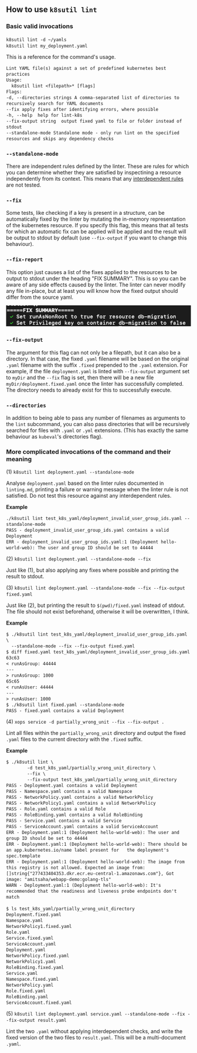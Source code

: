 ## How to use `k8sutil lint`

### Basic valid invocations
`k8sutil lint -d ~/yamls` <br>
`k8sutil lint my_deployment.yaml`

This is a reference for the command's usage.

```
Lint YAML file(s) against a set of predefined kubernetes best practices
Usage:
  k8sutil lint <filepath>* [flags]
Flags:
-d, --directories strings A comma-separated list of directories to recursively search for YAML documents
--fix apply fixes after identifying errors, where possible
-h, --help  help for lint-k8s
--fix-output string  output fixed yaml to file or folder instead of stdout
--standalone-mode Standalone mode - only run lint on the specified resources and skips any dependency checks
```

### `--standalone-mode`
There are independent rules defined by the linter. These are rules for which you can determine whether they are satisfied by inspectining a resource independently from its context. This means that any [interdependent rules](linting.md) are not tested.
### `--fix`
Some tests, like checking if a key is present in a structure, can be automatically fixed by the linter by mutating the in-memory representation of the kubernetes resource. If you specify this flag, this means that all tests for which an automatic fix can be applied will be applied and the result will be output to stdout by default (use `--fix-output` if you want to change this behaviour). 
### `--fix-report`
This option just causes a list of the fixes applied to the resources to be output to stdout under the heading "FIX SUMMARY". This is so you can be aware of any side effects caused by the linter. The linter can never modify any file in-place, but at least you will know how the fixed output should differ from the source yaml.

<img src="../screenshots/fix_summary.png" alt="linter fix summary" width="600"/>

### `--fix-output`
The argument for this flag can not only be a filepath, but it can also be a directory. In that case, the fixed `.yaml` filename will be based on the original `.yaml` filename with the suffix `.fixed` prepended to the `.yaml` extension. For example, if the file `deployment.yaml` is linted with `--fix-output` argument set to `myDir` and the `--fix` flag is set, then there will be a new file `myDir/deployment.fixed.yaml` once the linter has successfully completed. The directory needs to already exist for this to successfully execute.

### `--directories`
In addition to being able to pass any number of filenames as arguments to the `lint` subcommand, you can also pass directories that will be recursively searched for files with `.yaml` or `.yml` extensions. (This has exactly the same behaviour as `kubeval`'s directories flag).

### More complicated invocations of the command and their meaning

(1) `k8sutil lint deployment.yaml --standalone-mode`

Analyse `deployment.yaml` based on the linter rules documented in `linting.md`, printing a failure or warning message when the linter rule is not satisfied. Do not test this resource against any interdependent rules.

**Example**

```
./k8sutil lint test_k8s_yaml/deployment_invalid_user_group_ids.yaml --standalone-mode
PASS - deployment_invalid_user_group_ids.yaml contains a valid Deployment
ERR - deployment_invalid_user_group_ids.yaml:1 (Deployment hello-world-web): The user and group ID should be set to 44444
```

(2) `k8sutil lint deployment.yaml --standalone-mode --fix`

Just like (1), but also applying any fixes where possible and printing the result to stdout.

(3) `k8sutil lint deployment.yaml --standalone-mode --fix --fix-output fixed.yaml`

Just like (2), but printing the result to `$(pwd)/fixed.yaml` instead of stdout. The file should not exist beforehand, otherwise it will be overwritten, I think.

**Example**

```
$ ./k8sutil lint test_k8s_yaml/deployment_invalid_user_group_ids.yaml \
  --standalone-mode --fix --fix-output fixed.yaml
$ diff fixed.yaml test_k8s_yaml/deployment_invalid_user_group_ids.yaml
63c63
< runAsGroup: 44444
---
> runAsGroup: 1000
65c65
< runAsUser: 44444
---
> runAsUser: 1000
$ ./k8sutil lint fixed.yaml --standalone-mode
PASS - fixed.yaml contains a valid Deployment
```
(4) `xops service -d partially_wrong_unit --fix --fix-output .`

Lint all files within the `partially_wrong_unit` directory and output the fixed `.yaml` files to the current directory with the `.fixed` suffix.

**Example**
```
$ ./k8sutil lint \
		-d test_k8s_yaml/partially_wrong_unit_directory \
		--fix \
		--fix-output test_k8s_yaml/partially_wrong_unit_directory
PASS - Deployment.yaml contains a valid Deployment
PASS - Namespace.yaml contains a valid Namespace
PASS - NetworkPolicy.yaml contains a valid NetworkPolicy
PASS - NetworkPolicy1.yaml contains a valid NetworkPolicy
PASS - Role.yaml contains a valid Role
PASS - RoleBinding.yaml contains a valid RoleBinding
PASS - Service.yaml contains a valid Service
PASS - ServiceAccount.yaml contains a valid ServiceAccount
ERR - Deployment.yaml:1 (Deployment hello-world-web): The user and group ID should be set to 44444
ERR - Deployment.yaml:1 (Deployment hello-world-web): There should be an app.kubernetes.io/name label present for 	the deployment's spec.template
ERR - Deployment.yaml:1 (Deployment hello-world-web): The image from this registry is not allowed. Expected an image from: []string{"277433404353.dkr.ecr.eu-central-1.amazonaws.com"}, Got image: "amitsaha/webapp-demo:golang-tls"
WARN - Deployment.yaml:1 (Deployment hello-world-web): It's recommended that the readiness and liveness probe endpoints don't match

$ ls test_k8s_yaml/partially_wrong_unit_directory
Deployment.fixed.yaml  
Namespace.yaml  
NetworkPolicy1.fixed.yaml  
Role.yaml  
Service.fixed.yaml  
ServiceAccount.yaml 
Deployment.yaml  
NetworkPolicy.fixed.yaml  
NetworkPolicy1.yaml  
RoleBinding.fixed.yaml  
Service.yaml 
Namespace.fixed.yaml  
NetworkPolicy.yaml  
Role.fixed.yaml  
RoleBinding.yaml  
ServiceAccount.fixed.yaml
```

(5) `k8sutil lint deployment.yaml service.yaml --standalone-mode --fix --fix-output result.yaml`

Lint the two `.yaml` without applying interdependent checks, and write the fixed version of the two files to `result.yaml`. This will be a multi-document `.yaml`. 
